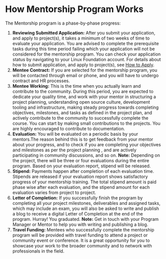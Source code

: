 # How Mentorship Program Works

The Mentorship program is a phase-by-phase progress:

1. **Reviewing Submitted Application:** After you submit your application, and apply to project\(s\), it takes a minimum of two weeks of time to evaluate your application. You are advised to complete the prerequisite tasks during this time period failing which your application will not be considered for the mentorship program. You can check your application status by navigating to your Linux Foundation account. For details about how to submit application, and apply to project\(s\), see [How to Apply](how-to-apply.md).
2. **Mentee Contract:** If you are selected for the mentorship program, you will be contacted through email or phone, and you will have to undergo contract and HR processes.
3. **Mentee Working:** This is the time when you actually learn and contribute to the community. During this period, you are expected to dedicate your quality time, and work with your mentor in structuring a project planning, understanding open source culture, development tooling and infrastructure, making steady progress towards completing objectives, milestones, and tasks as defined in the project plan, and actively contribute to the community to successfully complete the course. You can start by making small contributions to the projects. You are highly encouraged to contribute to documentation.
4. **Evaluation:** You will be evaluated on a periodic basis by your mentors.The reason behind this is to get feedback from your mentor about your progress, and to check if you are completing your objectives and milestones as per the project planning , and are actively participating in community discussions, and so on. **Note:** Depending on the project, there will be three or four evaluations during the entire program. Based on your evaluation report, stipend will be released.
5. **Stipend:** Payments happen after completion of each evaluation time. Stipends are released if your evaluation report shows satisfactory progress of your mentorship training. The total stipend amount is paid phase wise after each evaluation, and the stipend amount for each evaluation varies from project to project. 
6. **Letter of Completion:** If you successfully finish the program by completing all your project milestones, deliverables and assigned tasks, which may include an exam, you will also be asked to write and publish a blog to receive a digital Letter of Completion at the end of the program. Hurray! You graduated. **Note:** Get in touch with your Program Manager or Mentor to help you with writing and publishing a blog.
7. **Travel Funding:** Mentees who successfully complete the mentorship program will be provided with travel funding to attend a project or community event or conference. It is a great opportunity for you to showcase your work to the broader community and to network with professionals in the field.

